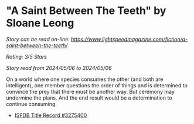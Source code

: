 # "A Saint Between The Teeth" by Sloane Leong

*Story can be read on-line: <https://www.lightspeedmagazine.com/fiction/a-saint-between-the-teeth/>*

*Rating: 3/5 Stars*

*Story read from 2024/05/06 to 2024/05/06*

On a world where one species consumes the other (and both are intelligent), one member questions the order of things and is determined to convince the prey that there must be another way. But ceremony may undermine the plans. And the end result would be a determination to continue consuming.

- [ISFDB Title Record #3275400](https://www.isfdb.org/cgi-bin/title.cgi?3275400)
